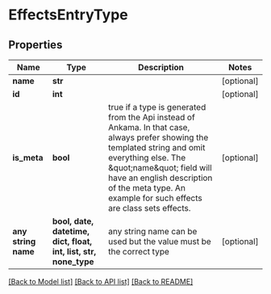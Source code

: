 # EffectsEntryType


## Properties
Name | Type | Description | Notes
------------ | ------------- | ------------- | -------------
**name** | **str** |  | [optional] 
**id** | **int** |  | [optional] 
**is_meta** | **bool** | true if a type is generated from the Api instead of Ankama. In that case, always prefer showing the templated string and omit everything else. The \&quot;name\&quot; field will have an english description of the meta type. An example for such effects are class sets effects. | [optional] 
**any string name** | **bool, date, datetime, dict, float, int, list, str, none_type** | any string name can be used but the value must be the correct type | [optional]

[[Back to Model list]](../README.md#documentation-for-models) [[Back to API list]](../README.md#documentation-for-api-endpoints) [[Back to README]](../README.md)


